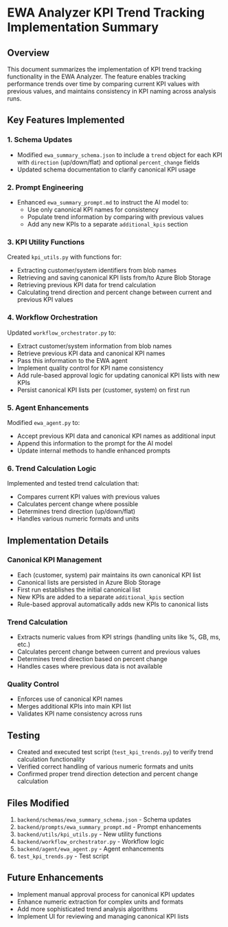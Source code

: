 # EWA Analyzer KPI Trend Tracking Implementation Summary

## Overview
This document summarizes the implementation of KPI trend tracking functionality in the EWA Analyzer. The feature enables tracking performance trends over time by comparing current KPI values with previous values, and maintains consistency in KPI naming across analysis runs.

## Key Features Implemented

### 1. Schema Updates
- Modified `ewa_summary_schema.json` to include a `trend` object for each KPI with `direction` (up/down/flat) and optional `percent_change` fields
- Updated schema documentation to clarify canonical KPI usage

### 2. Prompt Engineering
- Enhanced `ewa_summary_prompt.md` to instruct the AI model to:
  - Use only canonical KPI names for consistency
  - Populate trend information by comparing with previous values
  - Add any new KPIs to a separate `additional_kpis` section

### 3. KPI Utility Functions
Created `kpi_utils.py` with functions for:
- Extracting customer/system identifiers from blob names
- Retrieving and saving canonical KPI lists from/to Azure Blob Storage
- Retrieving previous KPI data for trend calculation
- Calculating trend direction and percent change between current and previous KPI values

### 4. Workflow Orchestration
Updated `workflow_orchestrator.py` to:
- Extract customer/system information from blob names
- Retrieve previous KPI data and canonical KPI names
- Pass this information to the EWA agent
- Implement quality control for KPI name consistency
- Add rule-based approval logic for updating canonical KPI lists with new KPIs
- Persist canonical KPI lists per (customer, system) on first run

### 5. Agent Enhancements
Modified `ewa_agent.py` to:
- Accept previous KPI data and canonical KPI names as additional input
- Append this information to the prompt for the AI model
- Update internal methods to handle enhanced prompts

### 6. Trend Calculation Logic
Implemented and tested trend calculation that:
- Compares current KPI values with previous values
- Calculates percent change where possible
- Determines trend direction (up/down/flat)
- Handles various numeric formats and units

## Implementation Details

### Canonical KPI Management
- Each (customer, system) pair maintains its own canonical KPI list
- Canonical lists are persisted in Azure Blob Storage
- First run establishes the initial canonical list
- New KPIs are added to a separate `additional_kpis` section
- Rule-based approval automatically adds new KPIs to canonical lists

### Trend Calculation
- Extracts numeric values from KPI strings (handling units like %, GB, ms, etc.)
- Calculates percent change between current and previous values
- Determines trend direction based on percent change
- Handles cases where previous data is not available

### Quality Control
- Enforces use of canonical KPI names
- Merges additional KPIs into main KPI list
- Validates KPI name consistency across runs

## Testing
- Created and executed test script (`test_kpi_trends.py`) to verify trend calculation functionality
- Verified correct handling of various numeric formats and units
- Confirmed proper trend direction detection and percent change calculation

## Files Modified
1. `backend/schemas/ewa_summary_schema.json` - Schema updates
2. `backend/prompts/ewa_summary_prompt.md` - Prompt enhancements
3. `backend/utils/kpi_utils.py` - New utility functions
4. `backend/workflow_orchestrator.py` - Workflow logic
5. `backend/agent/ewa_agent.py` - Agent enhancements
6. `test_kpi_trends.py` - Test script

## Future Enhancements
- Implement manual approval process for canonical KPI updates
- Enhance numeric extraction for complex units and formats
- Add more sophisticated trend analysis algorithms
- Implement UI for reviewing and managing canonical KPI lists

